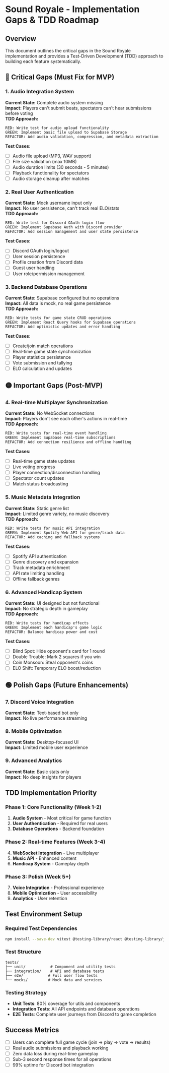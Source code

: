 # Sound Royale - Implementation Gaps & TDD Roadmap

## Overview
This document outlines the critical gaps in the Sound Royale implementation and provides a Test-Driven Development (TDD) approach to building each feature systematically.

## 🔴 Critical Gaps (Must Fix for MVP)

### 1. Audio Integration System
**Current State:** Complete audio system missing  
**Impact:** Players can't submit beats, spectators can't hear submissions before voting  
**TDD Approach:**
```
RED: Write test for audio upload functionality
GREEN: Implement basic file upload to Supabase Storage
REFACTOR: Add audio validation, compression, and metadata extraction
```

**Test Cases:**
- [ ] Audio file upload (MP3, WAV support)
- [ ] File size validation (max 10MB)
- [ ] Audio duration limits (30 seconds - 5 minutes)
- [ ] Playback functionality for spectators
- [ ] Audio storage cleanup after matches

### 2. Real User Authentication
**Current State:** Mock username input only  
**Impact:** No user persistence, can't track real ELO/stats  
**TDD Approach:**
```
RED: Write test for Discord OAuth login flow
GREEN: Implement Supabase Auth with Discord provider
REFACTOR: Add session management and user state persistence
```

**Test Cases:**
- [ ] Discord OAuth login/logout
- [ ] User session persistence
- [ ] Profile creation from Discord data
- [ ] Guest user handling
- [ ] User role/permission management

### 3. Backend Database Operations
**Current State:** Supabase configured but no operations  
**Impact:** All data is mock, no real game persistence  
**TDD Approach:**
```
RED: Write tests for game state CRUD operations
GREEN: Implement React Query hooks for Supabase operations
REFACTOR: Add optimistic updates and error handling
```

**Test Cases:**
- [ ] Create/join match operations
- [ ] Real-time game state synchronization
- [ ] Player statistics persistence
- [ ] Vote submission and tallying
- [ ] ELO calculation and updates

## 🟡 Important Gaps (Post-MVP)

### 4. Real-time Multiplayer Synchronization
**Current State:** No WebSocket connections  
**Impact:** Players don't see each other's actions in real-time  
**TDD Approach:**
```
RED: Write tests for real-time event handling
GREEN: Implement Supabase real-time subscriptions
REFACTOR: Add connection resilience and offline handling
```

**Test Cases:**
- [ ] Real-time game state updates
- [ ] Live voting progress
- [ ] Player connection/disconnection handling
- [ ] Spectator count updates
- [ ] Match status broadcasting

### 5. Music Metadata Integration
**Current State:** Static genre list  
**Impact:** Limited genre variety, no music discovery  
**TDD Approach:**
```
RED: Write tests for music API integration
GREEN: Implement Spotify Web API for genre/track data
REFACTOR: Add caching and fallback systems
```

**Test Cases:**
- [ ] Spotify API authentication
- [ ] Genre discovery and expansion
- [ ] Track metadata enrichment
- [ ] API rate limiting handling
- [ ] Offline fallback genres

### 6. Advanced Handicap System
**Current State:** UI designed but not functional  
**Impact:** No strategic depth in gameplay  
**TDD Approach:**
```
RED: Write tests for handicap effects
GREEN: Implement each handicap's game logic
REFACTOR: Balance handicap power and cost
```

**Test Cases:**
- [ ] Blind Spot: Hide opponent's card for 1 round
- [ ] Double Trouble: Mark 2 squares if you win
- [ ] Coin Monsoon: Steal opponent's coins
- [ ] ELO Shift: Temporary ELO boost/reduction

## 🟢 Polish Gaps (Future Enhancements)

### 7. Discord Voice Integration
**Current State:** Text-based bot only  
**Impact:** No live performance streaming  

### 8. Mobile Optimization
**Current State:** Desktop-focused UI  
**Impact:** Limited mobile user experience  

### 9. Advanced Analytics
**Current State:** Basic stats only  
**Impact:** No deep insights for players  

## TDD Implementation Priority

### Phase 1: Core Functionality (Week 1-2)
1. **Audio System** - Most critical for game function
2. **User Authentication** - Required for real users
3. **Database Operations** - Backend foundation

### Phase 2: Real-time Features (Week 3-4)
4. **WebSocket Integration** - Live multiplayer
5. **Music API** - Enhanced content
6. **Handicap System** - Gameplay depth

### Phase 3: Polish (Week 5+)
7. **Voice Integration** - Professional experience
8. **Mobile Optimization** - User accessibility
9. **Analytics** - User retention

## Test Environment Setup

### Required Test Dependencies
```bash
npm install --save-dev vitest @testing-library/react @testing-library/jest-dom
```

### Test Structure
```
tests/
├── unit/           # Component and utility tests
├── integration/    # API and database tests  
├── e2e/           # Full user flow tests
└── mocks/         # Mock data and services
```

### Testing Strategy
- **Unit Tests**: 80% coverage for utils and components
- **Integration Tests**: All API endpoints and database operations
- **E2E Tests**: Complete user journeys from Discord to game completion

## Success Metrics
- [ ] Users can complete full game cycle (join → play → vote → results)
- [ ] Real audio submissions and playback working
- [ ] Zero data loss during real-time gameplay
- [ ] Sub-3 second response times for all operations
- [ ] 99% uptime for Discord bot integration
